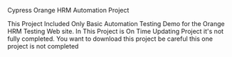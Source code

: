 Cypress Orange HRM Automation Project

This Project Included Only Basic Automation Testing Demo for the Orange HRM Testing Web site. In This Project is On Time Updating Project it's not fully completed. 
You want to download this project be careful this one project is not completed 

